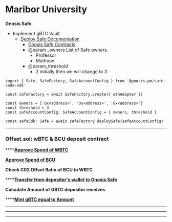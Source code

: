 # Maribor University

**Gnosis Safe**

* Implement gBTC Vault
  * [Deploy Safe Documentation](https://docs.gnosis-safe.io/build/sdks/core-sdk#2.-deploy-a-new-safe)
    * [Gnosis Safe Contracts](https://github.com/gnosis/safe-contracts)
    * @param \_owners List of Safe owners.
      * Professor
      * Matthew
    * @param\_threshold
      * 2 initially then we will change to 3&#x20;

```
import { Safe, SafeFactory, SafeAccountConfig } from '@gnosis.pm/safe-code-sdk'

const safeFactory = await SafeFactory.create({ ethAdapter })

const owners = ['0x<address>', '0x<address>', '0x<address>']
const threshold = 3
const safeAccountConfig: SafeAccountConfig = { owners, threshold }

const safeSdk: Safe = await safeFactory.deploySafe(safeAccountConfig)
```

****

### **Offset.sol: wBTC & BCU deposit contract**&#x20;

****[**Approve Spend of WBTC**](https://docs.openzeppelin.com/contracts/2.x/api/token/erc20#IERC20-approve-address-uint256-)

[**Approve Spend of BCU**](https://docs.openzeppelin.com/contracts/2.x/api/token/erc20#IERC20-approve-address-uint256-)

**Check C02 Offset Ratio of BCU to WBTC**

****[**Transfer from depositor's wallet to Gnosis Safe**](https://docs.openzeppelin.com/contracts/2.x/api/token/erc20#IERC20-transferFrom-address-address-uint256-)

**Calculate Amount of GBTC depositor receives**&#x20;

****[**Mint gBTC equal to Amount** ](https://docs.openzeppelin.com/contracts/2.x/api/token/erc20#ERC20Mintable)

****

****



****

&#x20;
